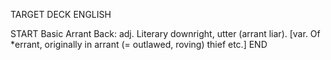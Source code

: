 TARGET DECK
ENGLISH

START
Basic
Arrant
Back: adj. Literary downright, utter (arrant liar). [var. Of *errant, originally in arrant (= outlawed, roving) thief etc.]
END
